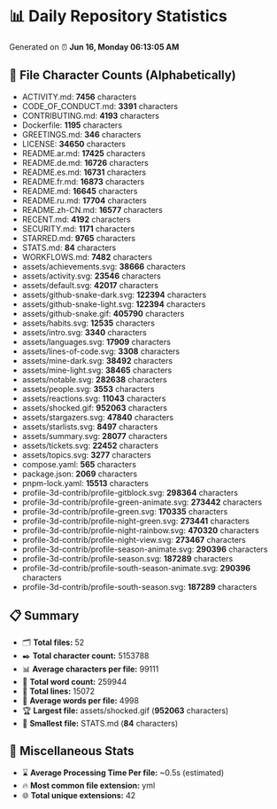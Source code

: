 # 📊 Daily Repository Statistics
Generated on ⏰ **Jun 16, Monday 06:13:05 AM**

## 📂 File Character Counts (Alphabetically)
- ACTIVITY.md: **7456** characters
- CODE_OF_CONDUCT.md: **3391** characters
- CONTRIBUTING.md: **4193** characters
- Dockerfile: **1195** characters
- GREETINGS.md: **346** characters
- LICENSE: **34650** characters
- README.ar.md: **17425** characters
- README.de.md: **16726** characters
- README.es.md: **16731** characters
- README.fr.md: **16873** characters
- README.md: **16645** characters
- README.ru.md: **17704** characters
- README.zh-CN.md: **16577** characters
- RECENT.md: **4192** characters
- SECURITY.md: **1171** characters
- STARRED.md: **9765** characters
- STATS.md: **84** characters
- WORKFLOWS.md: **7482** characters
- assets/achievements.svg: **38666** characters
- assets/activity.svg: **23546** characters
- assets/default.svg: **42017** characters
- assets/github-snake-dark.svg: **122394** characters
- assets/github-snake-light.svg: **122394** characters
- assets/github-snake.gif: **405790** characters
- assets/habits.svg: **12535** characters
- assets/intro.svg: **3340** characters
- assets/languages.svg: **17909** characters
- assets/lines-of-code.svg: **3308** characters
- assets/mine-dark.svg: **38492** characters
- assets/mine-light.svg: **38465** characters
- assets/notable.svg: **282638** characters
- assets/people.svg: **3553** characters
- assets/reactions.svg: **11043** characters
- assets/shocked.gif: **952063** characters
- assets/stargazers.svg: **47840** characters
- assets/starlists.svg: **8497** characters
- assets/summary.svg: **28077** characters
- assets/tickets.svg: **22452** characters
- assets/topics.svg: **3277** characters
- compose.yaml: **565** characters
- package.json: **2069** characters
- pnpm-lock.yaml: **15513** characters
- profile-3d-contrib/profile-gitblock.svg: **298364** characters
- profile-3d-contrib/profile-green-animate.svg: **273442** characters
- profile-3d-contrib/profile-green.svg: **170335** characters
- profile-3d-contrib/profile-night-green.svg: **273441** characters
- profile-3d-contrib/profile-night-rainbow.svg: **470320** characters
- profile-3d-contrib/profile-night-view.svg: **273467** characters
- profile-3d-contrib/profile-season-animate.svg: **290396** characters
- profile-3d-contrib/profile-season.svg: **187289** characters
- profile-3d-contrib/profile-south-season-animate.svg: **290396** characters
- profile-3d-contrib/profile-south-season.svg: **187289** characters

## 📋 Summary
- 🗂️ **Total files:** 52
- ✒️ **Total character count:** 5153788
- 📊 **Average characters per file:** 99111
- 📝 **Total word count:** 259944
- 🧾 **Total lines:** 15072
- 📐 **Average words per file:** 4998
- 🏆 **Largest file:** assets/shocked.gif (**952063** characters)
- 🥉 **Smallest file:** STATS.md (**84** characters)

## 🌟 Miscellaneous Stats
- ⌛ **Average Processing Time Per file:** ~0.5s (estimated)
- 🔥 **Most common file extension:** yml
- 🌐 **Total unique extensions:** 42
